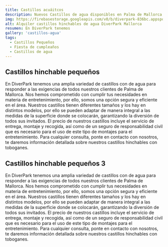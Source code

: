 ```yaml
---
title: Castillos acuáitcos
description: Nuevos Castillos de agua disponibles en Palma de Mallorca
img: https://firebasestorage.googleapis.com/v0/b/diverpark-836bc.appspot.com/o/castillos-agua%2Fcastillo-agua1.jpg?alt=media&token=c9edc18f-3577-441e-8f41-927305e1d377
alt: Alquiler castillos hinchables de agua DiverPark Mallorca
resumen: En DiverPark tenemos
gallery: 'castillos-agua'
tags: 
  - Castillos Pequeños
  - Fiesta de cumpleaños
  - Castillos de agua
---
```


## Castillos hinchable pequeños

  En DiverPark tenemos una amplia variedad de castillos con de agua
  para responder a las exigencias de todos nuestros clientes de
  Palma de Mallorca. Nos hemos comprometido con cumplir tus
  necesidades en materia de entretenimiento, por ello, somos una
  opción segura y eficiente en el área. Nuestros castillos tienen
  diferentes tamaños y los hay en distintos modelos, por ello se
  pueden adaptar de manera integral a las medidas de la superficie
  donde se colocarán, garantizando la diversión de todos sus
  invitados. El precio de nuestros castillos incluye el servicio de
  entrega, montaje y recogida, así como de un seguro de
  responsabilidad civil que es necesario para el uso de este tipo de
  montajes para el entretenimiento. Para cualquier consulta, ponte
  en contacto con nosotros, te daremos información detallada sobre
  nuestros castillos hinchables con toboganes.


## Castillos hinchable pequeños 3

En DiverPark tenemos una amplia variedad de castillos con de agua
para responder a las exigencias de todos nuestros clientes de
Palma de Mallorca. Nos hemos comprometido con cumplir tus
necesidades en materia de entretenimiento, por ello, somos una
opción segura y eficiente en el área. Nuestros castillos tienen
diferentes tamaños y los hay en distintos modelos, por ello se
pueden adaptar de manera integral a las medidas de la superficie
donde se colocarán, garantizando la diversión de todos sus
invitados. El precio de nuestros castillos incluye el servicio de
entrega, montaje y recogida, así como de un seguro de
responsabilidad civil que es necesario para el uso de este tipo de
montajes para el entretenimiento. Para cualquier consulta, ponte
en contacto con nosotros, te daremos información detallada sobre
nuestros castillos hinchables con toboganes.